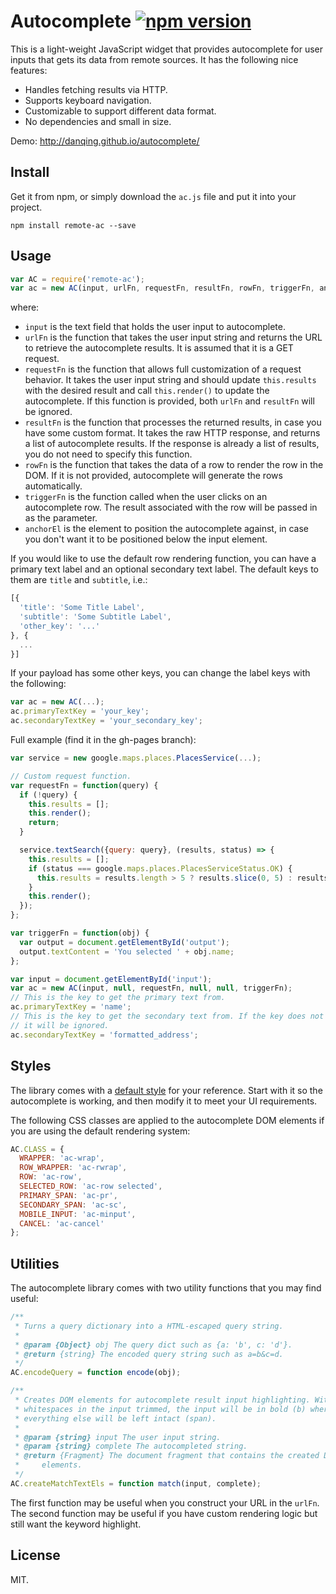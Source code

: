 # Autocomplete [![npm version](https://badge.fury.io/js/remote-ac.svg)](http://badge.fury.io/js/remote-ac)

This is a light-weight JavaScript widget that provides autocomplete for user inputs that gets its data from remote sources. It has the following nice features:

* Handles fetching results via HTTP.
* Supports keyboard navigation.
* Customizable to support different data format.
* No dependencies and small in size.

Demo: http://danqing.github.io/autocomplete/

## Install

Get it from npm, or simply download the `ac.js` file and put it into your project.

```
npm install remote-ac --save
```

## Usage

```js
var AC = require('remote-ac');
var ac = new AC(input, urlFn, requestFn, resultFn, rowFn, triggerFn, anchorEl);
```

where:

* `input` is the text field that holds the user input to autocomplete.
* `urlFn` is the function that takes the user input string and returns the URL to retrieve the autocomplete results. It is assumed that it is a GET request.
* `requestFn` is the function that allows full customization of a request behavior. It takes the user input string and should update `this.results` with the desired result and call `this.render()` to update the autocomplete. If this function is provided, both `urlFn` and `resultFn` will be ignored.
* `resultFn` is the function that processes the returned results, in case you have some custom format. It takes the raw HTTP response, and returns a list of autocomplete results. If the response is already a list of results, you do not need to specify this function.
* `rowFn` is the function that takes the data of a row to render the row in the DOM. If it is not provided, autocomplete will generate the rows automatically.
* `triggerFn` is the function called when the user clicks on an autocomplete row. The result associated with the row will be passed in as the parameter.
* `anchorEl` is the element to position the autocomplete against, in case you don't want it to be positioned below the input element.

If you would like to use the default row rendering function, you can have a primary text label and an optional secondary text label. The default keys to them are `title` and `subtitle`, i.e.:

```js
[{
  'title': 'Some Title Label',
  'subtitle': 'Some Subtitle Label',
  'other_key': '...'
}, {
  ...
}]
```

If your payload has some other keys, you can change the label keys with the following:

```js
var ac = new AC(...);
ac.primaryTextKey = 'your_key';
ac.secondaryTextKey = 'your_secondary_key';
```

Full example (find it in the gh-pages branch):

```js
var service = new google.maps.places.PlacesService(...);

// Custom request function.
var requestFn = function(query) {
  if (!query) {
    this.results = [];
    this.render();
    return;
  }

  service.textSearch({query: query}, (results, status) => {
    this.results = [];
    if (status === google.maps.places.PlacesServiceStatus.OK) {
      this.results = results.length > 5 ? results.slice(0, 5) : results;
    }
    this.render();
  });
};

var triggerFn = function(obj) {
  var output = document.getElementById('output');
  output.textContent = 'You selected ' + obj.name;
};

var input = document.getElementById('input');
var ac = new AC(input, null, requestFn, null, null, triggerFn);
// This is the key to get the primary text from.
ac.primaryTextKey = 'name';
// This is the key to get the secondary text from. If the key does not exist,
// it will be ignored.
ac.secondaryTextKey = 'formatted_address';
```

## Styles

The library comes with a [default style](https://github.com/danqing/autocomplete/blob/master/ac.css) for your reference. Start with it so the autocomplete is working, and then modify it to meet your UI requirements.

The following CSS classes are applied to the autocomplete DOM elements if you are using the default rendering system:

```js
AC.CLASS = {
  WRAPPER: 'ac-wrap',
  ROW_WRAPPER: 'ac-rwrap',
  ROW: 'ac-row',
  SELECTED_ROW: 'ac-row selected',
  PRIMARY_SPAN: 'ac-pr',
  SECONDARY_SPAN: 'ac-sc',
  MOBILE_INPUT: 'ac-minput',
  CANCEL: 'ac-cancel'
};
```

## Utilities

The autocomplete library comes with two utility functions that you may find useful:

```js
/**
 * Turns a query dictionary into a HTML-escaped query string.
 *
 * @param {Object} obj The query dict such as {a: 'b', c: 'd'}.
 * @return {string} The encoded query string such as a=b&c=d.
 */
AC.encodeQuery = function encode(obj);

/**
 * Creates DOM elements for autocomplete result input highlighting. With the
 * whitespaces in the input trimmed, the input will be in bold (b) whereas
 * everything else will be left intact (span).
 *
 * @param {string} input The user input string.
 * @param {string} complete The autocompleted string.
 * @return {Fragment} The document fragment that contains the created DOM
 *     elements.
 */
AC.createMatchTextEls = function match(input, complete);
```

The first function may be useful when you construct your URL in the `urlFn`. The second function may be useful if you have custom rendering logic but still want the keyword highlight.

## License

MIT.

